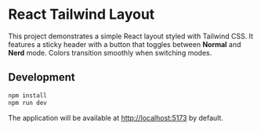 # React Tailwind Layout

This project demonstrates a simple React layout styled with Tailwind CSS. It features a sticky header with a button that toggles between **Normal** and **Nerd** mode. Colors transition smoothly when switching modes.

## Development

```bash
npm install
npm run dev
```

The application will be available at <http://localhost:5173> by default.

